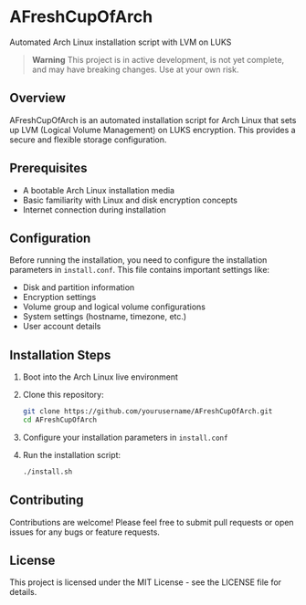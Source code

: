 # AFreshCupOfArch
Automated Arch Linux installation script with LVM on LUKS

> **Warning**
> This project is in active development, is not yet complete, and may have breaking changes. Use at your own risk.

## Overview

AFreshCupOfArch is an automated installation script for Arch Linux that sets up LVM (Logical Volume Management) on LUKS encryption. This provides a secure and flexible storage configuration.

## Prerequisites

- A bootable Arch Linux installation media
- Basic familiarity with Linux and disk encryption concepts
- Internet connection during installation

## Configuration

Before running the installation, you need to configure the installation parameters in `install.conf`. This file contains important settings like:

- Disk and partition information
- Encryption settings
- Volume group and logical volume configurations
- System settings (hostname, timezone, etc.)
- User account details

## Installation Steps

1. Boot into the Arch Linux live environment
2. Clone this repository:

   ```bash
   git clone https://github.com/yourusername/AFreshCupOfArch.git
   cd AFreshCupOfArch
   ```

3. Configure your installation parameters in `install.conf`
4. Run the installation script:

   ```bash
   ./install.sh
   ```

## Contributing

Contributions are welcome! Please feel free to submit pull requests or open issues for any bugs or feature requests.

## License

This project is licensed under the MIT License - see the LICENSE file for details.

